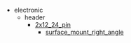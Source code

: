 * electronic
  * header
    * [2x12_24_pin](electronic/header/2x12_24_pin)
      * [surface_mount_right_angle](electronic/header/2x12_24_pin/surface_mount_right_angle)
